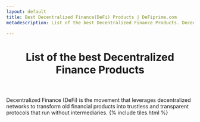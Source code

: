 ```yaml
---
layout: default
title: Best Decentralized Finance(DeFi) Products | DeFiprime.com
metadescription: List of the best Decentralized Finance Products. Decentralized Finance (DeFi) is the movement that leverages decentralized networks to transform old financial products into trustless and transparent protocols that run without intermediaries.

---
```


<header>
<h1>List of the best Decentralized Finance Products</h1>
</header>
Decentralized Finance (DeFi) is the movement that leverages decentralized networks to transform old financial products into trustless and transparent protocols that run without intermediaries.
{% include tiles.html %}
